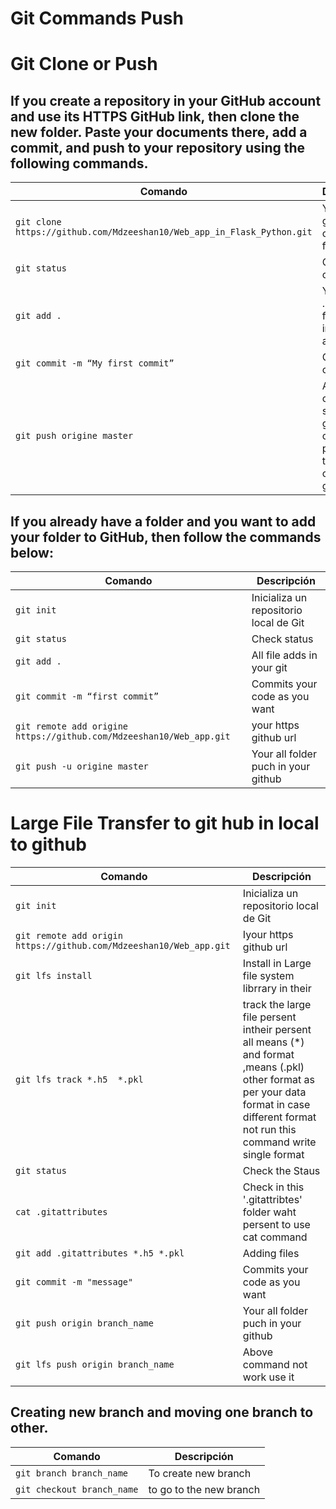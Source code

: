 Git Commands Push
=================

# Git Clone or Push 

## If you create a repository in your GitHub account and use its HTTPS GitHub link, then clone the new folder. Paste your documents there, add a commit, and push to your repository using the following commands.


| Comando | Descripción |
| ------- | ----------- |
| `git clone https://github.com/Mdzeeshan10/Web_app_in_Flask_Python.git` | Your https github url to clone your folder |
| `git status` | Ctatus check |
| `git add .` | You provide . means all files folder in this folder add |
| `git commit -m “My first commit”` | Commit code |
| `git push origine master` | After this command it says your github login credential provide then your code is on github |




## If you already have a folder and you want to add your folder to GitHub, then follow the commands below:

| Comando | Descripción |
| ------- | ----------- |
| `git init` | Inicializa un repositorio local de Git |
| `git status` | Check status |
| `git add .` | All file adds in your git |
| `git commit -m “first commit”` | Commits your code as you want |
| `git remote add origine https://github.com/Mdzeeshan10/Web_app.git` | your https github url |
| `git push -u origine master` | Your all folder puch in your github |




# Large File Transfer to git hub in local to github

| Comando | Descripción |
| ------- | ----------- |
| `git init` | Inicializa un repositorio local de Git |
| `git remote add origin https://github.com/Mdzeeshan10/Web_app.git` | Iyour https github url |
| `git lfs install` | Install in Large file system librrary in their |
| `git lfs track *.h5  *.pkl` | track the large file persent intheir persent all means (*) and format ,means (.pkl) other format as per your data format in case different format not run this command write single format |
| `git status` | Check the Staus |
| `cat .gitattributes` | Check in this '.gitattribtes' folder waht persent to use cat command  |
| `git add .gitattributes *.h5 *.pkl` | Adding files |
| `git commit -m "message"` | Commits your code as you want  |
| `git push origin branch_name` | Your all folder puch in your github |
| `git lfs push origin branch_name` | Above command not work use it |


## Creating new branch and moving one branch to other.

| Comando | Descripción |
| ------- | ----------- |
| `git branch branch_name` | To create new branch |
| `git checkout branch_name` | to go to the new branch |
